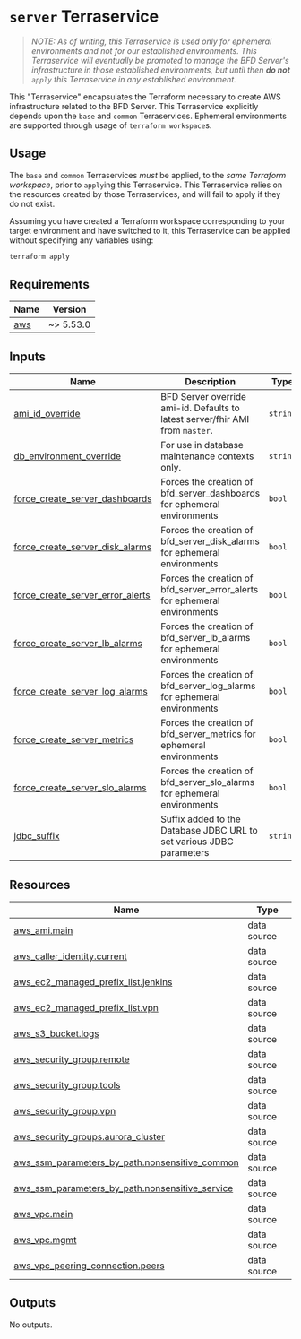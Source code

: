 # `server` Terraservice

> _NOTE: As of writing, this Terraservice is used only for ephemeral environments and not for our established environments. This Terraservice will eventually be promoted to manage the BFD Server's infrastructure in those established environments, but until then **do not** `apply` this Terraservice in any established environment._

This "Terraservice" encapsulates the Terraform necessary to create AWS infrastructure related to the BFD Server. This Terraservice explicitly depends upon the `base` and `common` Terraservices. Ephemeral environments are supported through usage of `terraform workspace`s.

## Usage

The `base` and `common` Terraservices _must_ be applied, to the _same Terraform workspace_, prior to `apply`ing this Terraservice. This Terraservice relies on the resources created by those Terraservices, and will fail to apply if they do not exist.

Assuming you have created a Terraform workspace corresponding to your target environment and have switched to it, this Terraservice can be applied without specifying any variables using:

```bash
terraform apply
```

<!-- BEGIN_TF_DOCS -->
<!-- GENERATED WITH `terraform-docs .`
     Manually updating the README.md will be overwritten.
     For more details, see the file '.terraform-docs.yml' or
     https://terraform-docs.io/user-guide/configuration/
-->
## Requirements

| Name | Version |
|------|---------|
| <a name="requirement_aws"></a> [aws](#requirement\_aws) | ~> 5.53.0 |

<!-- GENERATED WITH `terraform-docs .`
     Manually updating the README.md will be overwritten.
     For more details, see the file '.terraform-docs.yml' or
     https://terraform-docs.io/user-guide/configuration/
-->

## Inputs

| Name | Description | Type | Default | Required |
|------|-------------|------|---------|:--------:|
| <a name="input_ami_id_override"></a> [ami\_id\_override](#input\_ami\_id\_override) | BFD Server override ami-id. Defaults to latest server/fhir AMI from `master`. | `string` | `null` | no |
| <a name="input_db_environment_override"></a> [db\_environment\_override](#input\_db\_environment\_override) | For use in database maintenance contexts only. | `string` | `null` | no |
| <a name="input_force_create_server_dashboards"></a> [force\_create\_server\_dashboards](#input\_force\_create\_server\_dashboards) | Forces the creation of bfd\_server\_dashboards for ephemeral environments | `bool` | `false` | no |
| <a name="input_force_create_server_disk_alarms"></a> [force\_create\_server\_disk\_alarms](#input\_force\_create\_server\_disk\_alarms) | Forces the creation of bfd\_server\_disk\_alarms for ephemeral environments | `bool` | `false` | no |
| <a name="input_force_create_server_error_alerts"></a> [force\_create\_server\_error\_alerts](#input\_force\_create\_server\_error\_alerts) | Forces the creation of bfd\_server\_error\_alerts for ephemeral environments | `bool` | `false` | no |
| <a name="input_force_create_server_lb_alarms"></a> [force\_create\_server\_lb\_alarms](#input\_force\_create\_server\_lb\_alarms) | Forces the creation of bfd\_server\_lb\_alarms for ephemeral environments | `bool` | `false` | no |
| <a name="input_force_create_server_log_alarms"></a> [force\_create\_server\_log\_alarms](#input\_force\_create\_server\_log\_alarms) | Forces the creation of bfd\_server\_log\_alarms for ephemeral environments | `bool` | `false` | no |
| <a name="input_force_create_server_metrics"></a> [force\_create\_server\_metrics](#input\_force\_create\_server\_metrics) | Forces the creation of bfd\_server\_metrics for ephemeral environments | `bool` | `false` | no |
| <a name="input_force_create_server_slo_alarms"></a> [force\_create\_server\_slo\_alarms](#input\_force\_create\_server\_slo\_alarms) | Forces the creation of bfd\_server\_slo\_alarms for ephemeral environments | `bool` | `false` | no |
| <a name="input_jdbc_suffix"></a> [jdbc\_suffix](#input\_jdbc\_suffix) | Suffix added to the Database JDBC URL to set various JDBC parameters | `string` | `"?logServerErrorDetail=false"` | no |

<!-- GENERATED WITH `terraform-docs .`
     Manually updating the README.md will be overwritten.
     For more details, see the file '.terraform-docs.yml' or
     https://terraform-docs.io/user-guide/configuration/
-->

## Resources

| Name | Type |
|------|------|
| [aws_ami.main](https://registry.terraform.io/providers/hashicorp/aws/latest/docs/data-sources/ami) | data source |
| [aws_caller_identity.current](https://registry.terraform.io/providers/hashicorp/aws/latest/docs/data-sources/caller_identity) | data source |
| [aws_ec2_managed_prefix_list.jenkins](https://registry.terraform.io/providers/hashicorp/aws/latest/docs/data-sources/ec2_managed_prefix_list) | data source |
| [aws_ec2_managed_prefix_list.vpn](https://registry.terraform.io/providers/hashicorp/aws/latest/docs/data-sources/ec2_managed_prefix_list) | data source |
| [aws_s3_bucket.logs](https://registry.terraform.io/providers/hashicorp/aws/latest/docs/data-sources/s3_bucket) | data source |
| [aws_security_group.remote](https://registry.terraform.io/providers/hashicorp/aws/latest/docs/data-sources/security_group) | data source |
| [aws_security_group.tools](https://registry.terraform.io/providers/hashicorp/aws/latest/docs/data-sources/security_group) | data source |
| [aws_security_group.vpn](https://registry.terraform.io/providers/hashicorp/aws/latest/docs/data-sources/security_group) | data source |
| [aws_security_groups.aurora_cluster](https://registry.terraform.io/providers/hashicorp/aws/latest/docs/data-sources/security_groups) | data source |
| [aws_ssm_parameters_by_path.nonsensitive_common](https://registry.terraform.io/providers/hashicorp/aws/latest/docs/data-sources/ssm_parameters_by_path) | data source |
| [aws_ssm_parameters_by_path.nonsensitive_service](https://registry.terraform.io/providers/hashicorp/aws/latest/docs/data-sources/ssm_parameters_by_path) | data source |
| [aws_vpc.main](https://registry.terraform.io/providers/hashicorp/aws/latest/docs/data-sources/vpc) | data source |
| [aws_vpc.mgmt](https://registry.terraform.io/providers/hashicorp/aws/latest/docs/data-sources/vpc) | data source |
| [aws_vpc_peering_connection.peers](https://registry.terraform.io/providers/hashicorp/aws/latest/docs/data-sources/vpc_peering_connection) | data source |

<!-- GENERATED WITH `terraform-docs .`
     Manually updating the README.md will be overwritten.
     For more details, see the file '.terraform-docs.yml' or
     https://terraform-docs.io/user-guide/configuration/
-->

## Outputs

No outputs.
<!-- END_TF_DOCS -->
